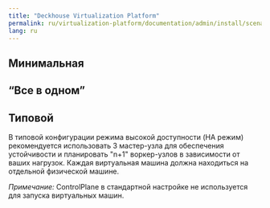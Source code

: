 ```yaml
---
title: "Deckhouse Virtualization Platform"
permalink: ru/virtualization-platform/documentation/admin/install/scenarios.html
lang: ru
---
```


## Минимальная


## “Все в одном”


## Типовой 

В типовой конфигурации режима высокой доступности (HA режим) рекомендуется использовать 3 мастер-узла для обеспечения устойчивости и планировать "n+1" воркер-узлов в зависимости от ваших нагрузок. Каждая виртуальная машина должна находиться на отдельной физической машине.

*Примечание:* СontrolPlane в стандартной настройке не используется для запуска виртуальных машин.